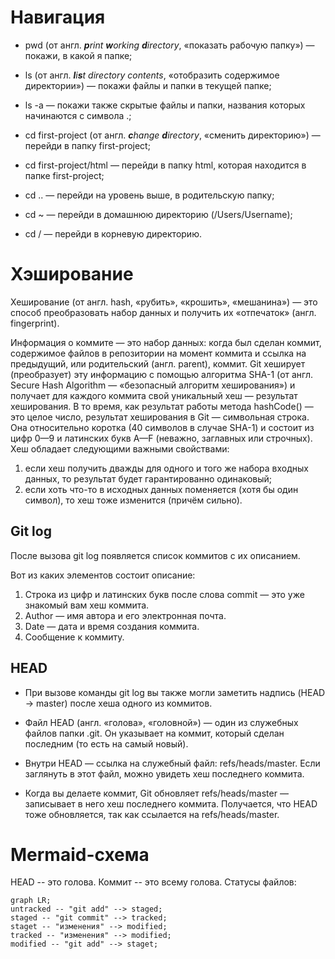 # Навигация

* pwd (от англ. <strong><em>p</em></strong><em>rint <strong>w</strong>orking <strong>d</strong>irectory</em>, «показать рабочую папку») — покажи, в какой я папке;

* ls (от англ. <strong><em>l</em></strong><em>i<strong>s</strong>t directory contents</em>, «отобразить содержимое директории») — покажи файлы и папки в текущей папке;

* ls -a — покажи также скрытые файлы и папки, названия которых начинаются с символа .;

* cd first-project (от англ. <strong><em>c</em></strong><em>hange <strong>d</strong>irectory</em>, «сменить директорию») — перейди в папку first-project;

* cd first-project/html — перейди в папку html, которая находится в папке first-project;

* cd .. — перейди на уровень выше, в родительскую папку;

* cd ~ — перейди в домашнюю директорию (/Users/Username);

* cd / — перейди в корневую директорию.

# Хэширование

Хеширование (от англ. hash, «рубить», «крошить», «мешанина») — это способ преобразовать набор данных и получить их «отпечаток» (англ. fingerprint).

Информация о коммите — это набор данных: когда был сделан коммит, содержимое файлов в репозитории на момент коммита и ссылка на предыдущий, или родительский (англ. parent), коммит. Git хеширует (преобразует) эту информацию с помощью алгоритма SHA-1 (от англ. Secure Hash Algorithm — «безопасный алгоритм хеширования») и получает для каждого коммита свой уникальный хеш — результат хеширования.
В то время, как результат работы метода hashCode() — это целое число, результат хеширования в Git — символьная строка. Она относительно коротка (40 символов в случае SHA-1) и состоит из цифр 0—9 и латинских букв A—F (неважно, заглавных или строчных). Хеш обладает следующими важными свойствами:
  1. если хеш получить дважды для одного и того же набора входных данных, то результат будет гарантированно одинаковый;
  2. если хоть что-то в исходных данных поменяется (хотя бы один символ), то хеш тоже изменится (причём сильно).

## Git log

После вызова git log появляется список коммитов с их описанием.

 Вот из каких элементов состоит описание:
  1. Строка из цифр и латинских букв после слова commit — это уже знакомый вам хеш коммита.
  2. Author — имя автора и его электронная почта.
  3. Date — дата и время создания коммита.
  4. Сообщение к коммиту.

## HEAD 

* При вызове команды git log вы также могли заметить надпись (HEAD -> master) после хеша одного из коммитов.

* Файл HEAD (англ. «голова», «головной») — один из служебных файлов папки .git. Он указывает на коммит, который сделан последним (то есть на самый новый).

* Внутри HEAD — ссылка на служебный файл: refs/heads/master. Если заглянуть в этот файл, можно увидеть хеш последнего коммита.

* Когда вы делаете коммит, Git обновляет refs/heads/master — записывает в него хеш последнего коммита. Получается, что HEAD тоже обновляется, так как ссылается на refs/heads/master.

# Mermaid-схема


HEAD -- это голова.
Коммит -- это всему голова.
Статусы файлов:


```mermaid
graph LR;
untracked -- "git add" --> staged;
staged -- "git commit" --> tracked;
staget -- "изменения" --> modified;
tracked -- "изменения" --> modified;
modified -- "git add" --> staget;
```
